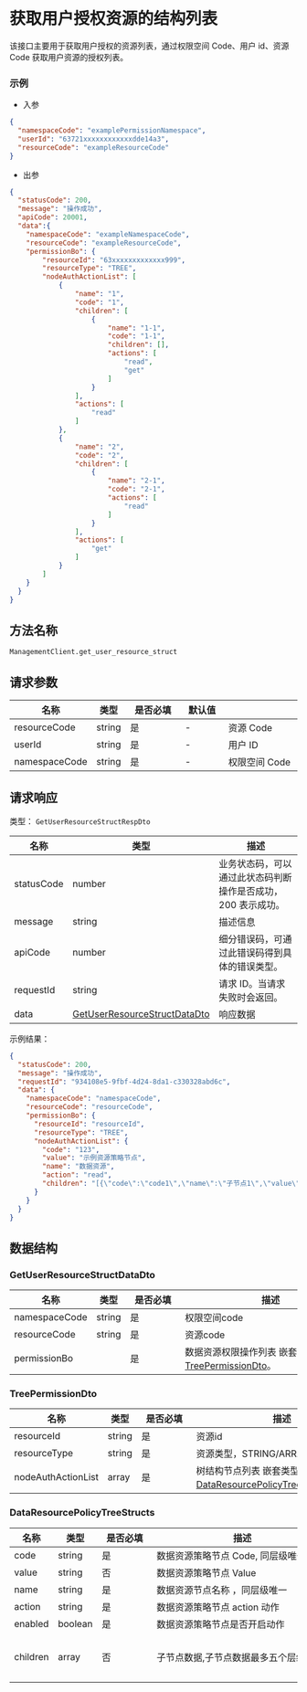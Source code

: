 # 获取用户授权资源的结构列表

<!--
  警告⚠️：
  不要直接修改该文档，
  https://github.com/Authing/authing-docs-factory
  使用该项目进行生成
-->

<LastUpdated />

该接口主要用于获取用户授权的资源列表，通过权限空间 Code、用户 id、资源 Code 获取用户资源的授权列表。
  
  ### 示例
  
  - 入参

```json
{
  "namespaceCode": "examplePermissionNamespace",
  "userId": "63721xxxxxxxxxxxxdde14a3",
  "resourceCode": "exampleResourceCode"
}
```

- 出参

```json
{
  "statusCode": 200,
  "message": "操作成功",
  "apiCode": 20001,
  "data":{
    "namespaceCode": "exampleNamespaceCode",
    "resourceCode": "exampleResourceCode",
    "permissionBo": {
        "resourceId": "63xxxxxxxxxxxxx999",
        "resourceType": "TREE",
        "nodeAuthActionList": [
            {
                "name": "1",
                "code": "1",
                "children": [
                    {
                        "name": "1-1",
                        "code": "1-1",
                        "children": [],
                        "actions": [
                            "read",
                            "get"
                        ]
                    }
                ],
                "actions": [
                    "read"
                ]
            },
            {
                "name": "2",
                "code": "2",
                "children": [
                    {
                        "name": "2-1",
                        "code": "2-1",
                        "actions": [
                            "read"
                        ]
                    }
                ],
                "actions": [
                    "get"
                ]
            }
        ]
    }
  }
}
```
  

## 方法名称

`ManagementClient.get_user_resource_struct`

## 请求参数

| 名称 | 类型 | <div style="width:80px">是否必填</div> | <div style="width:60px">默认值</div> | <div style="width:300px">描述</div> | <div style="width:200px">示例值</div> |
| ---- | ---- | ---- | ---- | ---- | ---- |
| resourceCode | string | 是 | - | 资源 Code  | `exampleResourceCode` |
| userId | string | 是 | - | 用户 ID   | `6301ceaxxxxxxxxxxx27478` |
| namespaceCode | string | 是 | - | 权限空间 Code  | `examplePermissionNamespace` |




## 请求响应

类型： `GetUserResourceStructRespDto`

| 名称 | 类型 | 描述 |
| ---- | ---- | ---- |
| statusCode | number | 业务状态码，可以通过此状态码判断操作是否成功，200 表示成功。 |
| message | string | 描述信息 |
| apiCode | number | 细分错误码，可通过此错误码得到具体的错误类型。 |
| requestId | string | 请求 ID。当请求失败时会返回。 |
| data | <a href="#GetUserResourceStructDataDto">GetUserResourceStructDataDto</a> | 响应数据 |



示例结果：

```json
{
  "statusCode": 200,
  "message": "操作成功",
  "requestId": "934108e5-9fbf-4d24-8da1-c330328abd6c",
  "data": {
    "namespaceCode": "namespaceCode",
    "resourceCode": "resourceCode",
    "permissionBo": {
      "resourceId": "resourceId",
      "resourceType": "TREE",
      "nodeAuthActionList": {
        "code": "123",
        "value": "示例资源策略节点",
        "name": "数据资源",
        "action": "read",
        "children": "[{\"code\":\"code1\",\"name\":\"子节点1\",\"value\":\"子节点值\",\"enabled\":false,\"action\":\"Create\",\"children\":[{\"code\":\"code2\",\"name\":\"子节点2\",\"value\":\"子节点2值\",\"enabled\":true,\"action\":\"Get\"}]}]"
      }
    }
  }
}
```

## 数据结构


### <a id="GetUserResourceStructDataDto"></a> GetUserResourceStructDataDto

| 名称 | 类型 | <div style="width:80px">是否必填</div> | <div style="width:300px">描述</div> | <div style="width:200px">示例值</div> |
| ---- |  ---- | ---- | ---- | ---- |
| namespaceCode | string | 是 | 权限空间code   |  `namespaceCode` |
| resourceCode | string | 是 | 资源code   |  `resourceCode` |
| permissionBo |  | 是 | 数据资源权限操作列表 嵌套类型：<a href="#TreePermissionDto">TreePermissionDto</a>。  |  |


### <a id="TreePermissionDto"></a> TreePermissionDto

| 名称 | 类型 | <div style="width:80px">是否必填</div> | <div style="width:300px">描述</div> | <div style="width:200px">示例值</div> |
| ---- |  ---- | ---- | ---- | ---- |
| resourceId | string | 是 | 资源id   |  `resourceId` |
| resourceType | string | 是 | 资源类型，STRING/ARRAY/TREE   |  `TREE` |
| nodeAuthActionList | array | 是 | 树结构节点列表 嵌套类型：<a href="#DataResourcePolicyTreeStructs">DataResourcePolicyTreeStructs</a>。  |  |


### <a id="DataResourcePolicyTreeStructs"></a> DataResourcePolicyTreeStructs

| 名称 | 类型 | <div style="width:80px">是否必填</div> | <div style="width:300px">描述</div> | <div style="width:200px">示例值</div> |
| ---- |  ---- | ---- | ---- | ---- |
| code | string | 是 | 数据资源策略节点 Code, 同层级唯一   |  `123` |
| value | string | 否 | 数据资源策略节点 Value   |  `示例资源策略节点` |
| name | string | 是 | 数据资源节点名称 ，同层级唯一   |  `数据资源` |
| action | string | 是 | 数据资源策略节点 action 动作   |  `read` |
| enabled | boolean | 是 | 数据资源策略节点是否开启动作   |  |
| children | array | 否 | 子节点数据,子节点数据最多五个层级   |  `[{"code":"code1","name":"子节点1","value":"子节点值","enabled":false,"action":"Create","children":[{"code":"code2","name":"子节点2","value":"子节点2值","enabled":true,"action":"Get"}]}]` |


